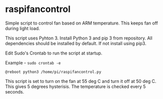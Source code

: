 # raspifancontrol
Simple script to control fan based on ARM temperature. This keeps fan off during light load.

This script uses Pyhton 3. Install Python 3 and pip 3 from repository.
All dependencies should be installed by default. If not install using pip3.

Edit Sudo's Crontab to run the script at startup.

Example - 
`sudo crontab -e`

`@reboot python3 /home/pi/raspifancontrol.py`

This script is set to turn on the fan at 55 deg C and turn it off at 50 deg C.
This gives 5 degrees hysterisis. The temperature is checked every 5 seconds.
